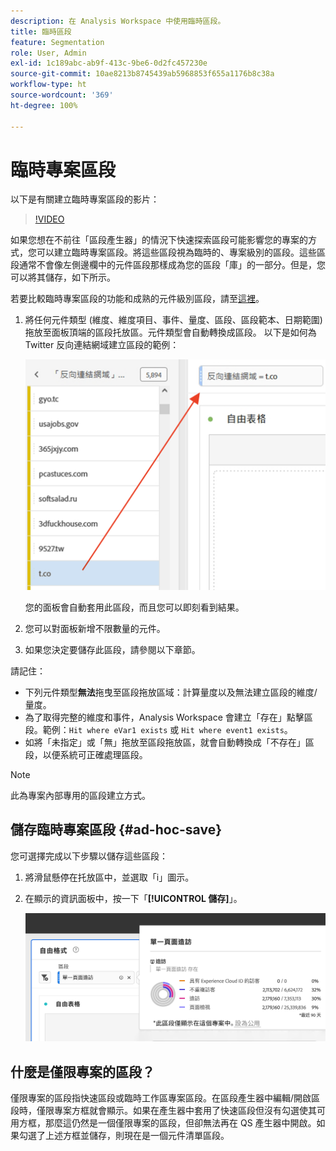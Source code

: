 ```yaml
---
description: 在 Analysis Workspace 中使用臨時區段。
title: 臨時區段
feature: Segmentation
role: User, Admin
exl-id: 1c189abc-ab9f-413c-9be6-0d2fc457230e
source-git-commit: 10ae8213b8745439ab5968853f655a1176b8c38a
workflow-type: ht
source-wordcount: '369'
ht-degree: 100%

---
```


# 臨時專案區段

以下是有關建立臨時專案區段的影片：

>[!VIDEO](https://video.tv.adobe.com/v/23978/?quality=12)

如果您想在不前往「區段產生器」的情況下快速探索區段可能影響您的專案的方式，您可以建立臨時專案區段。將這些區段視為臨時的、專案級別的區段。這些區段通常不會像左側邊欄中的元件區段那樣成為您的區段「庫」的一部分。但是，您可以將其儲存，如下所示。

若要比較臨時專案區段的功能和成熟的元件級別區段，請至[這裡](/help/analyze/analysis-workspace/components/segments/t-freeform-project-segment.md)。

1. 將任何元件類型 (維度、維度項目、事件、量度、區段、區段範本、日期範圍) 拖放至面板頂端的區段托放區。元件類型會自動轉換成區段。
以下是如何為 Twitter 反向連結網域建立區段的範例：

   ![](assets/ad-hoc1.png)

   您的面板會自動套用此區段，而且您可以即刻看到結果。

1. 您可以對面板新增不限數量的元件。
1. 如果您決定要儲存此區段，請參閱以下章節。

請記住：

* 下列元件類型&#x200B;**無法**&#x200B;拖曳至區段拖放區域：計算量度以及無法建立區段的維度/量度。
* 為了取得完整的維度和事件，Analysis Workspace 會建立「存在」點擊區段。範例：`Hit where eVar1 exists` 或 `Hit where event1 exists`。
* 如將「未指定」或「無」拖放至區段拖放區，就會自動轉換成「不存在」區段，以便系統可正確處理區段。

>[!NOTE]
>
>此為專案內部專用的區段建立方式。

## 儲存臨時專案區段 {#ad-hoc-save}

您可選擇完成以下步驟以儲存這些區段：

1. 將滑鼠懸停在托放區中，並選取「i」圖示。
1. 在顯示的資訊面板中，按一下「**[!UICONTROL 儲存]**」。

   ![](assets/segment-info.png)

## 什麼是僅限專案的區段？

僅限專案的區段指快速區段或臨時工作區專案區段。在區段產生器中編輯/開啟區段時，僅限專案方框就會顯示。如果在產生器中套用了快速區段但沒有勾選使其可用方框，那麼這仍然是一個僅限專案的區段，但卻無法再在 QS 產生器中開啟。如果勾選了上述方框並儲存，則現在是一個元件清單區段。
